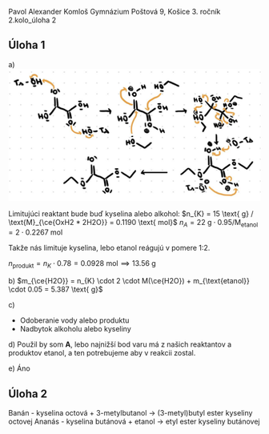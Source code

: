 Pavol Alexander Komloš
Gymnázium Poštová 9, Košice
3\. ročník
2.kolo_úloha 2

## Úloha 1

a)
![](attachments/Pasted%20image%2020230617195024.png)

Limitujúci reaktant bude buď kyselina alebo alkohol:
$n_{K} = 15 \text{ g} / \text{M}_{\ce{OxH2 * 2H2O}} = 0.1190 \text{ mol}$
$n_{A} = 22 \text{ g} \cdot 0.95 / \text{M}_{\text{etanol}} = 2 \cdot 0.2267 \text{ mol}$

Takže nás limituje kyselina, lebo etanol reágujú v pomere 1:2.

$n_{\text{produkt}} = n_{K} \cdot 0.78 = 0.0928 \text{ mol} \implies 13.56 \text{ g}$

b)
$m_{\ce{H2O}} = n_{K} \cdot 2 \cdot M(\ce{H2O}) + m_{\text{etanol}} \cdot 0.05 = 5.387 \text{ g}$

c)
- Odoberanie vody alebo produktu
- Nadbytok alkoholu alebo kyseliny

d)
Použil by som **A**, lebo najnižší bod varu má z našich reaktantov a produktov etanol, a ten potrebujeme aby v reakcii zostal.

e)
Áno

## Úloha 2

Banán - kyselina octová + 3-metylbutanol -> (3-metyl)butyl ester kyseliny octovej
Ananás - kyselina butánová + etanol -> etyl ester kyseliny butánovej